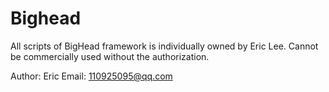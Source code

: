 # Bighead
All scripts of BigHead framework is individually owned by Eric Lee.
Cannot be commercially used without the authorization.

Author: Eric
Email:  110925095@qq.com
